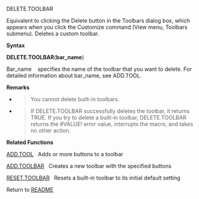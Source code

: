 DELETE.TOOLBAR

Equivalent to clicking the Delete button in the Toolbars dialog box,
which appears when you click the Customize command (View menu, Toolbars
submenu). Deletes a custom toolbar.

**Syntax**

**DELETE.TOOLBAR**(**bar\_name**)

Bar\_name&nbsp;&nbsp;&nbsp;&nbsp;specifies the name of the toolbar that
you want to delete. For detailed information about bar\_name, see
ADD.TOOL.

**Remarks**

  - > You cannot delete built-in toolbars.

  - > If DELETE.TOOLBAR successfully deletes the toolbar, it returns
    > TRUE. If you try to delete a built-in toolbar, DELETE.TOOLBAR
    > returns the \#VALUE\! error value, interrupts the macro, and takes
    > no other action.


**Related Functions**

[ADD.TOOL](ADD.TOOL.md)&nbsp;&nbsp;&nbsp;Adds or more buttons to a toolbar

[ADD.TOOLBAR](ADD.TOOLBAR.md)&nbsp;&nbsp;&nbsp;Creates a new toolbar with the specified
buttons

[RESET.TOOLBAR](RESET.TOOLBAR.md)&nbsp;&nbsp;&nbsp;Resets a built-in toolbar to its initial
default setting



Return to [README](README.md)

